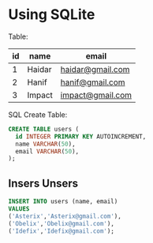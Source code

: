 # Using SQLite

Table:

| id  | name   | email            |
| --- | ------ | ---------------- |
| 1   | Haidar | haidar@gmail.com |
| 2   | Hanif  | hanif@gmail.com  |
| 3   | Impact | impact@gmail.com |

SQL Create Table:

```sql
CREATE TABLE users (
  id INTEGER PRIMARY KEY AUTOINCREMENT,
  name VARCHAR(50),
  email VARCHAR(50),
);
```

## Insers Unsers

```sql
INSERT INTO users (name, email)
VALUES
('Asterix','Asterix@gmail.com'),
('Obelix','Obelix@gmail.com'),
('Idefix','Idefix@gmail.com');
```
